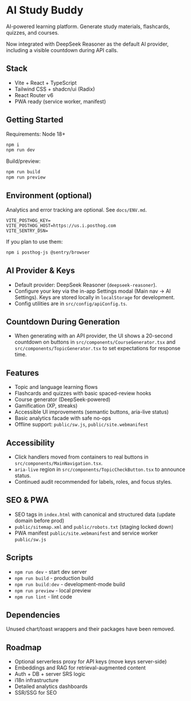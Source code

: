 # AI Study Buddy

AI-powered learning platform. Generate study materials, flashcards, quizzes, and courses.

Now integrated with DeepSeek Reasoner as the default AI provider, including a visible countdown during API calls.

## Stack

- Vite + React + TypeScript
- Tailwind CSS + shadcn/ui (Radix)
- React Router v6
- PWA ready (service worker, manifest)

## Getting Started

Requirements: Node 18+

```bash
npm i
npm run dev
```

Build/preview:
```bash
npm run build
npm run preview
```

## Environment (optional)

Analytics and error tracking are optional. See `docs/ENV.md`.

```env
VITE_POSTHOG_KEY=
VITE_POSTHOG_HOST=https://us.i.posthog.com
VITE_SENTRY_DSN=
```

If you plan to use them:
```bash
npm i posthog-js @sentry/browser
```

## AI Provider & Keys

- Default provider: DeepSeek Reasoner (`deepseek-reasoner`).
- Configure your key via the in-app Settings modal (Main nav → AI Settings). Keys are stored locally in `localStorage` for development.
- Config utilities are in `src/config/apiConfig.ts`.

## Countdown During Generation

- When generating with an API provider, the UI shows a 20-second countdown on buttons in `src/components/CourseGenerator.tsx` and `src/components/TopicGenerator.tsx` to set expectations for response time.

## Features

- Topic and language learning flows
- Flashcards and quizzes with basic spaced-review hooks
- Course generator (DeepSeek-powered)
- Gamification (XP, streaks)
- Accessible UI improvements (semantic buttons, aria-live status)
- Basic analytics facade with safe no-ops
- Offline support: `public/sw.js`, `public/site.webmanifest`

## Accessibility

- Click handlers moved from containers to real buttons in `src/components/MainNavigation.tsx`.
- `aria-live` region in `src/components/TopicCheckButton.tsx` to announce status.
- Continued audit recommended for labels, roles, and focus styles.

## SEO & PWA

- SEO tags in `index.html` with canonical and structured data (update domain before prod)
- `public/sitemap.xml` and `public/robots.txt` (staging locked down)
- PWA manifest `public/site.webmanifest` and service worker `public/sw.js`

## Scripts

- `npm run dev` - start dev server
- `npm run build` - production build
- `npm run build:dev` - development-mode build
- `npm run preview` - local preview
- `npm run lint` - lint code

## Dependencies

Unused chart/toast wrappers and their packages have been removed.

## Roadmap

- Optional serverless proxy for API keys (move keys server-side)
- Embeddings and RAG for retrieval-augmented content
- Auth + DB + server SRS logic
- i18n infrastructure
- Detailed analytics dashboards
- SSR/SSG for SEO
